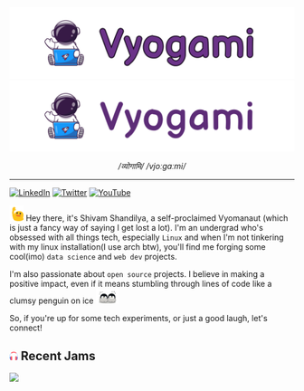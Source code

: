 ![banner](./assets/img/astronaut-banner-light.png#gh-light-mode-only)
![banner](./assets/img/astronaut-banner-dark.png#gh-dark-mode-only)

<p align="center"> <i>/व्योगामि/ /vjoːɡaːmi/</i> <p>

---

[![LinkedIn](https://img.shields.io/badge/LinkedIn-%230077B5.svg?logo=linkedin&logoColor=white)](https://linkedin.com/in/vyogami) [![Twitter](https://img.shields.io/badge/Twitter-%231DA1F2.svg?logo=Twitter&logoColor=white)](https://twitter.com/vyogami) [![YouTube](https://img.shields.io/badge/YouTube-%23FF0000.svg?logo=YouTube&logoColor=white)](https://youtube.com/@vyogami)

<img src="./assets/img/greet.gif" width="25"> Hey there, it's Shivam Shandilya, a self-proclaimed Vyomanaut (which is just a fancy way of saying I get lost a lot). I'm an undergrad who's obsessed with all things tech, especially `Linux` and when I'm not tinkering with my linux installation(I use arch btw), you'll find me forging some cool(imo) `data science` and `web dev` projects.

I'm also passionate about `open source` projects. I believe in making a positive impact, even if it means stumbling through lines of code like a clumsy penguin on ice <img src="./assets/img/penguin-bowing.gif" width="40">

So, if you're up for some tech experiments, or just a good laugh, let's connect!

## <img src="./assets/img/headphone.png" width="15">  Recent Jams

<a href="https://spotify-github-profile.vercel.app/api/view?uid=317etvzfyzlzpq537kptm27sloby&redirect=true">
  <img width="400" src="https://spotify-github-profile.vercel.app/api/view?uid=317etvzfyzlzpq537kptm27sloby&cover_image=true&theme=novatorem&show_offline=false&background_color=121212&interchange=true&bar_color=53b14f&bar_color_cover=false">
</a>
